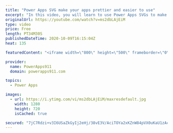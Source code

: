 ```yaml
---
title: "Power Apps SVG make your apps prettier and easier to use"
excerpt: "In this video, you will learn to use Power Apps SVGs to make prettier and easier to use apps. These small HTML controls let you do everything from make scalable images to full fledge animated visuals. Imagine Power BI style visuals in Power Apps without all of the extra licensing. Cool stuff!  w3Schools"
originalUrl: https://youtube.com/watch?v=ms2dbLAjEiM
type: video
price: Free
length: PT34M30S
publishedDateTime: 2020-10-09T16:15:04Z
heat: 135

featuredContent: "<iframe width=\"800\" height=\"500\" frameborder=\"0\" src=\"https://www.youtube.com/embed/ms2dbLAjEiM\" allow=\"accelerometer; autoplay; encrypted-media; gyroscope; picture-in-picture\" allowfullscreen></iframe>"

provider:
  name: PowerApps911
  domain: powerapps911.com

topics:
  - Power Apps

images:
  - url: https://i.ytimg.com/vi/ms2dbLAjEiM/maxresdefault.jpg
    width: 1280
    height: 720
    isCached: true

secured: "7jC7Rdzi+v3I6USaZkGyIj2eHj/38vE3V/AciTOYa2xKZnW84pVX0uKaU1zAcIPe2OnYFNaKTqW0M0SeQDihPAUP3U35t4SGp5q4+gN4G0fJ4p2tO0xfAOMNFYsUPA1eQ+w0iaUfLVODvpjbMXO/fhz++BETymyTp3gDEjwJv9b+qlgr37DGUAc6bfZSdZxCajXw++e2eut1aTZx/WWgEURghoVZfhSSCtVPPLL2sdW68AQ8snYasLK1u7IMmtOi+1vQclU5buQHQ6J/HRJhtJ6fug2sXsOT0nwo8IQ3im6sgPI78EFJfO+Iyuoh/pm42lghGtBmu673NvCsrAZTuLthUJ8ZDR1RTwwCl505G+9oiDJ9/OugUIjCjZKZvxtVhQphQiXEYfVuP5mG6U9QlYQpDACqp6RU64jsB+X4a5w=;rIWyyZxs9TnCB/kdXLe+nQ=="
---
```


